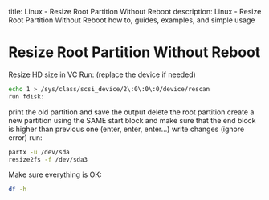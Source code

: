 title: Linux - Resize Root Partition Without Reboot
description: Linux - Resize Root Partition Without Reboot how to, guides, examples, and simple usage

# Resize Root Partition Without Reboot

Resize HD size in VC Run: (replace the device if needed)

```bash
echo 1 > /sys/class/scsi_device/2\:0\:0\:0/device/rescan
run fdisk:
```

print the old partition and save the output delete the root partition create a new partition using the SAME start block and make sure that the end block is higher than previous one (enter, enter, enter…) write changes (ignore error) run:

```bash
partx -u /dev/sda
resize2fs -f /dev/sda3
```

Make sure everything is OK:

```bash
df -h
```